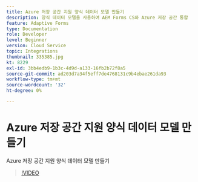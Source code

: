 ```yaml
---
title: Azure 저장 공간 지원 양식 데이터 모델 만들기
description: 양식 데이터 모델을 사용하여 AEM Forms CS와 Azure 저장 공간 통합
feature: Adaptive Forms
type: Documentation
role: Developer
level: Beginner
version: Cloud Service
topic: Integrations
thumbnail: 335385.jpg
kt: 8229
exl-id: 3bb4edb9-1b3c-4d9d-a133-16fb2b72f8a5
source-git-commit: ad203d7a34f5eff7de4768131c9b4ebae261da93
workflow-type: tm+mt
source-wordcount: '32'
ht-degree: 0%

---
```


# Azure 저장 공간 지원 양식 데이터 모델 만들기

Azure 저장 공간 지원 양식 데이터 모델 만들기

>[!VIDEO](https://video.tv.adobe.com/v/335385/?quality=12&learn=on)
